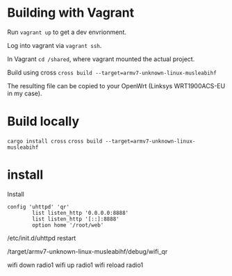 # Building with Vagrant

Run ```vagrant up``` to get a dev envrionment.

Log into vagrant via ```vagrant ssh```.

In Vagrant ```cd /shared```, where vagrant mounted the actual project.

Build using cross ```cross build --target=armv7-unknown-linux-musleabihf```

The resulting file can be copied to your OpenWrt (Linksys WRT1900ACS-EU in my case).


# Build locally

```cargo install cross```
```cross build --target=armv7-unknown-linux-musleabihf```

# install
Install 

```
config 'uhttpd' 'qr'
        list listen_http '0.0.0.0:8888'
        list listen_http '[::]:8888'
        option home '/root/web'
```
/etc/init.d/uhttpd restart

/target/armv7-unknown-linux-musleabihf/debug/wifi_qr

wifi down radio1
wifi up radio1
wifi reload radio1
